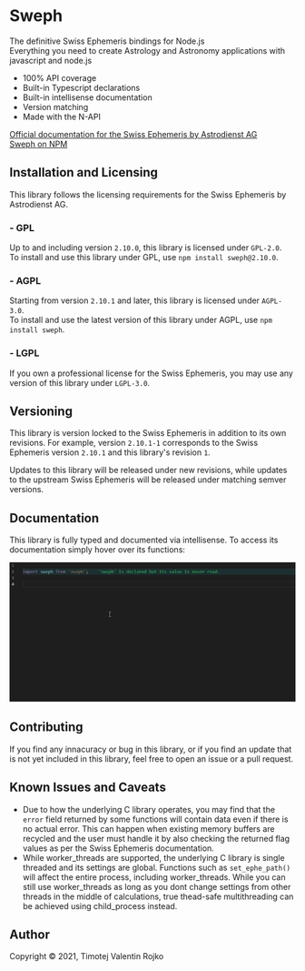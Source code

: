 # Sweph

The definitive Swiss Ephemeris bindings for Node.js  
Everything you need to create Astrology and Astronomy applications with javascript and node.js

* 100% API coverage
* Built-in Typescript declarations
* Built-in intellisense documentation
* Version matching
* Made with the N-API

[Official documentation for the Swiss Ephemeris by Astrodienst AG](https://www.astro.com/swisseph/swephprg.htm)  
[Sweph on NPM](http://npm.com/package/sweph)

## Installation and Licensing

This library follows the licensing requirements for the Swiss Ephemeris by Astrodienst AG.

### - GPL

Up to and including version `2.10.0`, this library is licensed under `GPL-2.0`.  
To install and use this library under GPL, use `npm install sweph@2.10.0`.

### - AGPL

Starting from version `2.10.1` and later, this library is licensed under `AGPL-3.0`.  
To install and use the latest version of this library under AGPL, use `npm install sweph`.

### - LGPL

If you own a professional license for the Swiss Ephemeris, you may use any version of this library under `LGPL-3.0`.

## Versioning

This library is version locked to the Swiss Ephemeris in addition to its own revisions. For example, version `2.10.1-1` corresponds to the Swiss Ephemeris version `2.10.1` and this library's revision `1`.

Updates to this library will be released under new revisions, while updates to the upstream Swiss Ephemeris will be released under matching semver versions.

## Documentation

This library is fully typed and documented via intellisense. To access its documentation simply hover over its functions:

![docs_example](docs.gif)

## Contributing

If you find any innacuracy or bug in this library, or if you find an update that is not yet included in this library, feel free to open an issue or a pull request.

## Known Issues and Caveats

* Due to how the underlying C library operates, you may find that the `error` field returned by some functions will contain data even if there is no actual error. This can happen when existing memory buffers are recycled and the user must handle it by also checking the returned flag values as per the Swiss Ephemeris documentation.
* While worker_threads are supported, the underlying C library is single threaded and its settings are global. Functions such as `set_ephe_path()` will affect the entire process, including worker_threads. While you can still use worker_threads as long as you dont change settings from other threads in the middle of calculations, true thead-safe multithreading can be achieved using child_process instead.

## Author

Copyright © 2021, Timotej Valentin Rojko
